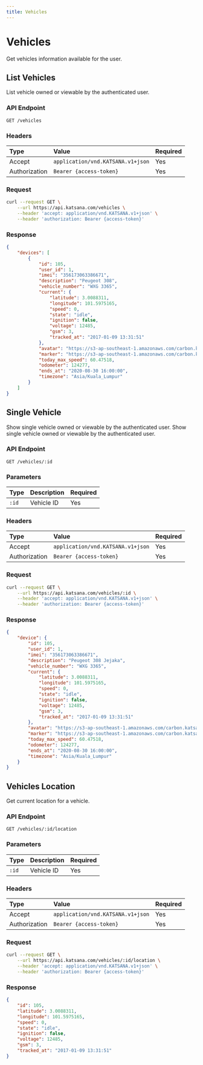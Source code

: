 ```yaml
---
title: Vehicles
---
```


# Vehicles

Get vehicles information available for the user.

## List Vehicles

List vehicle owned or viewable by the authenticated user.

### API Endpoint

    GET /vehicles

### Headers

| Type          | Value                             | Required
|:--------------|:----------------------------------|:---------
| Accept        | `application/vnd.KATSANA.v1+json` | Yes
| Authorization | `Bearer {access-token}`           | Yes

### Request

```bash
curl --request GET \
    --url https://api.katsana.com/vehicles \
    --header 'accept: application/vnd.KATSANA.v1+json' \
    --header 'authorization: Bearer {access-token}'
```

### Response

```json
{
    "devices": [
        {
            "id": 105,
            "user_id": 1,
            "imei": "356173063386671",
            "description": "Peugeot 308",
            "vehicle_number": "WXG 3365",
            "current": {
                "latitude": 3.0088311,
                "longitude": 101.5975165,
                "speed": 0,
                "state": "idle",
                "ignition": false,
                "voltage": 12485,
                "gsm": 3,
                "tracked_at": "2017-01-09 13:31:51"
            },
            "avatar": "https://s3-ap-southeast-1.amazonaws.com/carbon.katsana/pictures/device-105/04375b22-d454-11e5-8724-f23c9126a0cc.thumb.png",
            "marker": "https://s3-ap-southeast-1.amazonaws.com/carbon.katsana/pictures/device-105/04375b22-d454-11e5-8724-f23c9126a0cc.marker.png",
            "today_max_speed": 60.47518,
            "odometer": 124277,
            "ends_at": "2020-08-30 16:00:00",
            "timezone": "Asia/Kuala_Lumpur"
        }
    ]
}
```
 
## Single Vehicle

Show single vehicle owned or viewable by the authenticated user.
Show single vehicle owned or viewable by the authenticated user.

### API Endpoint

    GET /vehicles/:id

### Parameters

| Type          | Description          | Required
|:--------------|:---------------------|:---------
| `:id`         | Vehicle ID           | Yes

### Headers

| Type          | Value                             | Required
|:--------------|:----------------------------------|:---------
| Accept        | `application/vnd.KATSANA.v1+json` | Yes
| Authorization | `Bearer {access-token}`           | Yes

### Request

```bash
curl --request GET \
    --url https://api.katsana.com/vehicles/:id \
    --header 'accept: application/vnd.KATSANA.v1+json' \
    --header 'authorization: Bearer {access-token}'
```

### Response

```json
{
    "device": {
        "id": 105,
        "user_id": 1,
        "imei": "356173063386671",
        "description": "Peugeot 308 Jejaka",
        "vehicle_number": "WXG 3365",
        "current": {
            "latitude": 3.0088311,
            "longitude": 101.5975165,
            "speed": 0,
            "state": "idle",
            "ignition": false,
            "voltage": 12485,
            "gsm": 3,
            "tracked_at": "2017-01-09 13:31:51"
        },
        "avatar": "https://s3-ap-southeast-1.amazonaws.com/carbon.katsana/pictures/device-105/04375b22-d454-11e5-8724-f23c9126a0cc.thumb.png",
        "marker": "https://s3-ap-southeast-1.amazonaws.com/carbon.katsana/pictures/device-105/04375b22-d454-11e5-8724-f23c9126a0cc.marker.png",
        "today_max_speed": 60.47518,
        "odometer": 124277,
        "ends_at": "2020-08-30 16:00:00",
        "timezone": "Asia/Kuala_Lumpur"
    }
}
```

## Vehicles Location

Get current location for a vehicle.

### API Endpoint

    GET /vehicles/:id/location

### Parameters

| Type          | Description          | Required
|:--------------|:---------------------|:---------
| `:id`         | Vehicle ID           | Yes

### Headers

| Type          | Value                             | Required
|:--------------|:----------------------------------|:---------
| Accept        | `application/vnd.KATSANA.v1+json` | Yes
| Authorization | `Bearer {access-token}`           | Yes

### Request

```bash
curl --request GET \
    --url https://api.katsana.com/vehicles/:id/location \
    --header 'accept: application/vnd.KATSANA.v1+json' \
    --header 'authorization: Bearer {access-token}'
```

### Response

```json
{
    "id": 105,
    "latitude": 3.0088311,
    "longitude": 101.5975165,
    "speed": 0,
    "state": "idle",
    "ignition": false,
    "voltage": 12485,
    "gsm": 3,
    "tracked_at": "2017-01-09 13:31:51"
}
```
